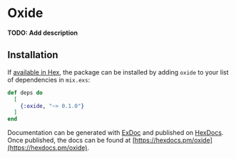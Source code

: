 # Oxide

**TODO: Add description**

## Installation

If [available in Hex](https://hex.pm/docs/publish), the package can be installed
by adding `oxide` to your list of dependencies in `mix.exs`:

```elixir
def deps do
  [
    {:oxide, "~> 0.1.0"}
  ]
end
```

Documentation can be generated with [ExDoc](https://github.com/elixir-lang/ex_doc)
and published on [HexDocs](https://hexdocs.pm). Once published, the docs can
be found at [https://hexdocs.pm/oxide](https://hexdocs.pm/oxide).

